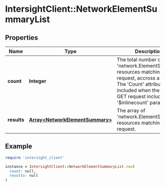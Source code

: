 # IntersightClient::NetworkElementSummaryList

## Properties

| Name | Type | Description | Notes |
| ---- | ---- | ----------- | ----- |
| **count** | **Integer** | The total number of &#39;network.ElementSummary&#39; resources matching the request, accross all pages. The &#39;Count&#39; attribute is included when the HTTP GET request includes the &#39;$inlinecount&#39; parameter. | [optional] |
| **results** | [**Array&lt;NetworkElementSummary&gt;**](NetworkElementSummary.md) | The array of &#39;network.ElementSummary&#39; resources matching the request. | [optional] |

## Example

```ruby
require 'intersight_client'

instance = IntersightClient::NetworkElementSummaryList.new(
  count: null,
  results: null
)
```

